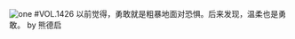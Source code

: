 ![one](http://image.wufazhuce.com/FtBOYkscg4Yoo1-odAQKao_lGfaY)
#VOL.1426
以前觉得，勇敢就是粗暴地面对恐惧。后来发现，温柔也是勇敢。 by 熊德启